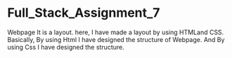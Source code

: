 # Full_Stack_Assignment_7
Webpage
It is a layout.
here, I have made a layout by using HTMLand CSS.
Basically, By using Html I have designed the structure of Webpage.
And By using Css I have designed the structure.
 
